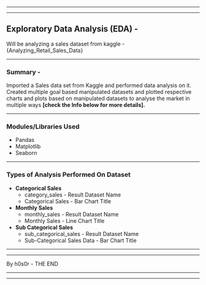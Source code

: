 ___
___
## __Exploratory Data Analysis (EDA)__ - 
Will be analyzing a sales dataset from kaggle - {Analyzing_Retail_Sales_Data}
___
### Summary - 
Imported a Sales data set from Kaggle and performed data analysis on it. Created multiple goal based manipulated datasets and plotted respective charts and plots based on manipulated datasets to analyse the market in multiple ways __[check the Info below for more details].__
___
### Modules/Libraries Used

- Pandas
- Matplotlib
- Seaborn
___
### Types of Analysis Performed On Dataset

- __Categorical Sales__ 
  - category_sales - Result Dataset Name
  - Categorical Sales - Bar Chart Title
- __Monthly Sales__
  - monthly_sales - Result Dataset Name
  - Monthly Sales - Line Chart Title
- __Sub Categorical Sales__
  - sub_categorical_sales - Result Dataset Name
  - Sub-Categorical Sales Data - Bar Chart Title
___
___
By h0s0r - THE END
___
___